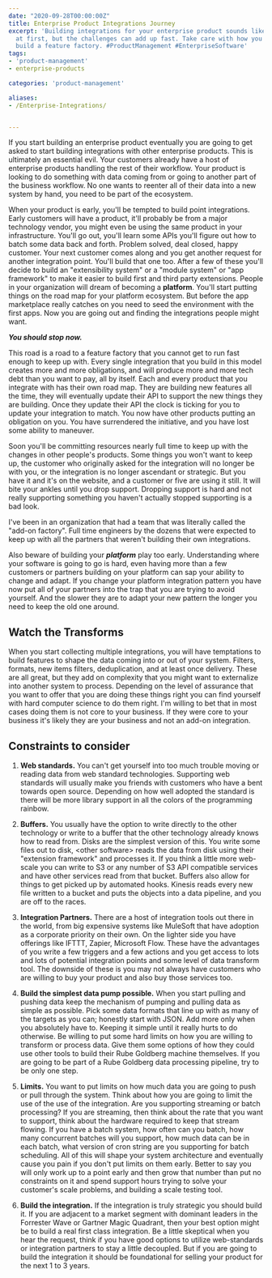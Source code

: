 ```yaml
---
date: "2020-09-28T00:00:00Z"
title: Enterprise Product Integrations Journey
excerpt: 'Building integrations for your enterprise product sounds like a great idea
  at first, but the challenges can add up fast. Take care with how you build or you
  build a feature factory. #ProductManagement #EnterpriseSoftware'
tags: 
- 'product-management'
- enterprise-products

categories: 'product-management'

aliases:
- /Enterprise-Integrations/


---
```

 
If you start building an enterprise product eventually you are going to get asked to start building integrations with other enterprise products. This is ultimately an essential evil.  Your customers already have a host of enterprise products handling the rest of their workflow. Your product is looking to do something with data coming from or going to another part of the business workflow.  No one wants to reenter all of their data into a new system by hand, you need to be part of the ecosystem.
 
When your product is early, you'll be tempted to build point integrations. Early customers will have a product, it'll probably be from a major technology vendor, you might even be using the same product in your infrastructure.  You'll go out, you'll learn some APIs you'll figure out how to batch some data back and forth. Problem solved, deal closed, happy customer. Your next customer comes along and you get another request for another integration point. You'll build that one too. After a few of these you'll decide to build an "extensibility system" or a "module system" or "app framework" to make it easier to build first and third party extensions. People in your organization will dream of becoming a __platform__. You'll start putting things on the road map for your platform ecosystem. But before the app marketplace really catches on you need to seed the environment with the first apps. Now you are going out and finding the integrations people might want. 
 
*__You should stop now.__*
 
This road is a road to a feature factory that you cannot get to run fast enough to keep up with.  Every single integration that you build in this model creates more and more obligations, and will produce more and more tech debt than you want to pay, all by itself.  Each and every product that you integrate with has their own road map.  They are building new features all the time, they will eventually update their API to support the new things they are building. Once they update their API the clock is ticking for you to update your integration to match. You now have other products putting an obligation on you. You have surrendered the initiative, and you have lost some ability to maneuver. 
 
Soon you'll be committing resources nearly full time to keep up with the changes in other people's products.  Some things you won't want to keep up, the customer who originally asked for the integration will no longer be with you, or the integration is no longer ascendant or strategic. But you have it and it's on the website, and a customer or five are using it still.  It will bite your ankles until you drop support. Dropping support is hard and not really supporting something you haven't actually stopped supporting is a bad look.
 
I've been in an organization that had a team that was literally called the "add-on factory". Full time engineers by the dozens that were expected to keep up with all the partners that weren't building their own integrations. 
 
Also beware of building your *__platform__* play too early. Understanding where your software is going to go is hard, even having more than a few customers or partners building on your platform can sap your ability to change and adapt.  If you change your platform integration pattern you have now put all of your partners into the trap that you are trying to avoid yourself.  And the slower they are to adapt your new pattern the longer you need to keep the old one around. 
 
## Watch the Transforms
 
When you start collecting multiple integrations, you will have temptations to build features to shape the data coming into or out of your system. Filters, formats, new items filters, deduplication, and at least once delivery. These are all great, but they add on complexity that you might want to externalize into another system to process.  Depending on the level of assurance that you want to offer that you are doing these things right you can find yourself with hard computer science to do them right. I'm willing to bet that in most cases doing them is not core to your business.  If they were core to your business it's likely they are your business and not an add-on integration.
 
## Constraints to consider
1. __Web standards.__ You can't get yourself into too much trouble moving or reading data from web standard technologies. Supporting web standards will usually make you friends with customers who have a bent towards open source. Depending on how well adopted the standard is there will be more library support in all the colors of the programming rainbow.  
 
2. __Buffers.__ You usually have the option to write directly to the other technology or write to a buffer that the other technology already knows how to read from. Disks are the simplest version of this. You write some files out to disk, \<other software\> reads the data from disk using their "extension framework" and processes it. If you think a little more web-scale you can write to S3 or any number of S3 API compatible services and have other services read from that bucket. Buffers also allow for things to get picked up by automated hooks. Kinesis reads every new file written to a bucket and puts the objects into a data pipeline, and you are off to the races. 
 
3. __Integration Partners.__ There are a host of integration tools out there in the world, from big expensive systems like MuleSoft that have adoption as a corporate priority on their own. On the lighter side you have offerings like IFTTT, Zapier, Microsoft Flow. These have the advantages of you write a few triggers and a few actions and you get access to lots and lots of potential integration points and some level of data transform tool. The downside of these is you may not always have customers who are willing to buy your product and also buy those services too. 

3. __Build the simplest data pump possible.__ When you start pulling and pushing data keep the mechanism of pumping and pulling data as simple as possible. Pick some data formats that line up with as many of the targets as you can; honestly start with JSON. Add more only when you absolutely have to. Keeping it simple until it really hurts to do otherwise.  Be willing to put some hard limits on how you are willing to transform or process data. Give them some options of how they could use other tools to build their Rube Goldberg machine themselves.  If you are going to be part of a Rube Goldberg data processing pipeline, try to be only one step. 

4. __Limits.__ You want to put limits on how much data you are going to push or pull through the system. Think about how you are going to limit the use of the use of the integration. Are you supporting streaming or batch processing? If you are streaming, then think about the rate that you want to support, think about the hardware required to keep that stream flowing. If you have a batch system, how often can you batch, how many concurrent batches will you support, how much data can be in each batch, what version of cron string are you supporting for batch scheduling.  All of this will shape your system architecture and eventually cause you pain if you don't put limits on them early.  Better to say you will only work up to a point early and then grow that number than put no constraints on it and spend support hours trying to solve your customer's scale problems, and building a scale testing tool.
 
5. __Build the integration.__ If the integration is truly strategic you should build it.  If you are adjacent to a market segment with dominant leaders in the Forrester Wave or Gartner Magic Quadrant, then your best option might be to build a real first class integration.  Be a little skeptical when you hear the request, think if you have good options to utilize web-standards or integration partners to stay a little decoupled. But if you are going to build the integration it should be foundational for selling your product for the next 1 to 3 years.